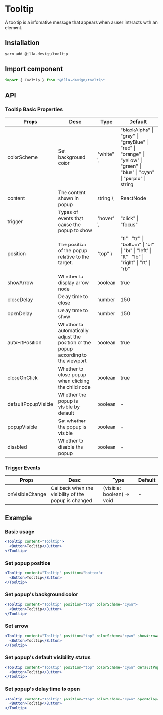 # Tooltip

A tooltip is a infomative message that appears when a user interacts with an element.

## Installation

```bash
yarn add @illa-design/tooltip
```

## Import component

```jsx
import { Tooltip } from "@illa-design/tooltip"
```

## API

### Tooltip Basic Properties

| Props               | Desc                                                                                | Type       | Default                                                                                                                                        |
| ------------------- | ----------------------------------------------------------------------------------- | ---------- | ---------------------------------------------------------------------------------------------------------------------------------------------- |
| colorScheme         | Set background color                                                                | "white" \ | "blackAlpha" \| "gray" \| "grayBlue" \| "red" \| "orange" \| "yellow" \| "green" \| "blue"  \| "cyan" \| "purple" \| string | "gray" |
| content             | The content shown in popup                                                          | string \  | ReactNode                                          | -                                                                                         |
| trigger             | Types of events that cause the popup to show                                        | "hover" \ | "click" \| "focus"                                | "hover"                                                                                   |
| position            | The position of the popup relative to the target.                                   | "top" \   | "tl" \| "tr" \| "bottom" \| "bl" \| "br" \| "left" \| "lt" \| "lb" \| "right" \| "rt" \| "rb" | "top"                                |
| showArrow           | Whether to display arrow node                                                       | boolean    | true                                                                                                                                           |
| closeDelay          | Delay time to close                                                                 | number     | 150                                                                                                                                            |
| openDelay           | Delay time to show                                                                  | number     | 150                                                                                                                                            |
| autoFitPosition     | Whether to automatically adjust the position of the popup according to the viewport | boolean    | true                                                                                                                                           |
| closeOnClick        | Whether to close popup when clicking the child node                                 | boolean    | true                                                                                                                                           |
| defaultPopupVisible | Whether the popup is visible by default                                             | boolean    | -                                                                                                                                              |
| popupVisible        | Set whether the  popup is visible                                                   | boolean    | -                                                                                                                                              |
| disabled            | Whether to disable the popup                                                        | boolean    | -                                                                                                                                              |

### Trigger Events

| Props           | Desc                                                 | Type                       | Default |
| --------------- | ---------------------------------------------------- | -------------------------- | ------- |
| onVisibleChange | Callback when the visibility of the popup is changed | (visible: boolean) => void | -       |



## Example

### Basic usage

```jsx
<Tooltip content="Tooltip">
  <Button>Tooltip</Button>
</Tooltip>
```

### Set popup position

```jsx
<Tooltip content="Tooltip" position="bottom">
  <Button>Tooltip</Button>
</Tooltip>
```

### Set popup's background color

```jsx
<Tooltip content="Tooltip" position="top" colorScheme="cyan">
  <Button>Tooltip</Button>
</Tooltip>
```

### Set arrow

```jsx
<Tooltip content="Tooltip" position="top" colorScheme="cyan" showArrow={false}>
  <Button>Tooltip</Button>
</Tooltip>
```

### Set popup's default visibility status

```jsx
<Tooltip content="Tooltip" position="top" colorScheme="cyan" defaultPopupVisible>
  <Button>Tooltip</Button>
</Tooltip>
```

### Set popup's delay time to open


```jsx
<Tooltip content="Tooltip" position="top" colorScheme="cyan" openDelay={1000} closeDelay={1000}>
  <Button>Tooltip</Button>
</Tooltip>
```
